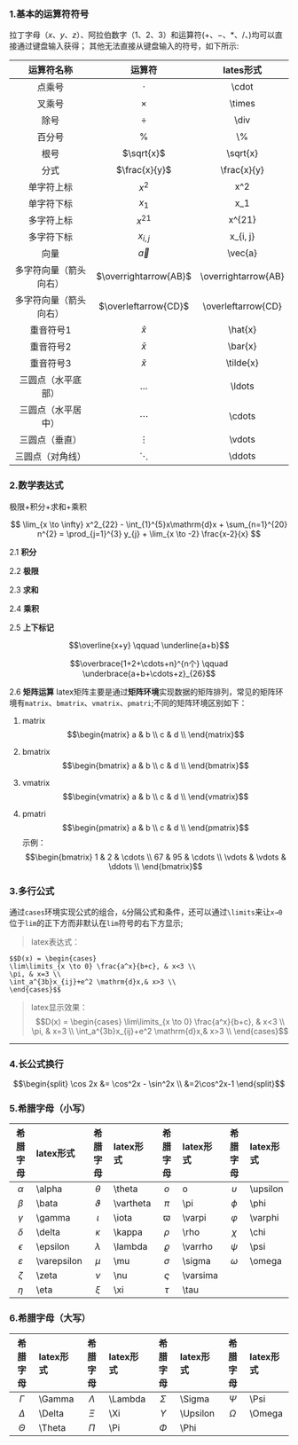 ### 1.基本的运算符符号
拉丁字母（$x$、$y$、$z$）、阿拉伯数字（$1$、$2$、$3$）和运算符($+$、$-$、$*$、$/$、)均可以直接通过键盘输入获得；
其他无法直接从键盘输入的符号，如下所示:

| **运算符名称** | **运算符** | **lates形式** |
| :--: | :--: | :--: |
| 点乘号 | $\cdot$ | \\cdot |
| 叉乘号 | $\times$ | \\times |
| 除号 | $\div$ | \\div |
| 百分号 | $\%$ | \\% |
| 根号 | $\sqrt{x}$ | \\sqrt{x} |
| 分式 | $\frac{x}{y}$ | \\frac{x}{y} |
| 单字符上标 | $x^2$ | x^2 |
| 单字符下标 | $x_1$ | x_1 |
| 多字符上标 | $x^{21}$ | x^{21} |
| 多字符下标 | $x_{i, j}$ | x_{i, j} |
| 向量 | $\vec{a}$ | \\vec{a} |
| 多字符向量（箭头向右） | $\overrightarrow{AB}$ | \\overrightarrow{AB} |
| 多字符向量（箭头向右） | $\overleftarrow{CD}$ | \\overleftarrow{CD} |
| 重音符号1 | $\hat{x}$ | \\hat{x} |
| 重音符号2 | $\bar{x}$ | \\bar{x} |
| 重音符号3 | $\tilde{x}$ | \\tilde{x} |
| 三圆点（水平底部） | $\ldots$ | \\ldots |
| 三圆点（水平居中） | $\cdots$ | \\cdots |
| 三圆点（垂直） | $\vdots$ | \\vdots |
| 三圆点（对角线） | $\ddots$ | \\ddots |

### 2.数学表达式
极限+积分+求和+乘积

$$  \lim_{x \to \infty} x^2_{22} - \int_{1}^{5}x\mathrm{d}x + \sum_{n=1}^{20} n^{2} = \prod_{j=1}^{3} y_{j}  + \lim_{x \to -2} \frac{x-2}{x} $$

2.1 **积分**

2.2 **极限**

2.3 **求和**

2.4 **乘积**

2.5 **上下标记**


$$\overline{x+y} \qquad \underline{a+b}$$


$$\overbrace{1+2+\cdots+n}^{n个} \qquad \underbrace{a+b+\cdots+z}_{26}$$

2.6 **矩阵运算**
latex矩阵主要是通过**矩阵环境**实现数据的矩阵排列，常见的矩阵环境有`matrix`、`bmatrix`、`vmatrix`、`pmatri`;不同的矩阵环境区别如下：
1. matrix
$$\begin{matrix}
a & b  \\
c & d  \\
\end{matrix}$$

1. bmatrix
$$\begin{bmatrix}
a & b  \\
c & d  \\
\end{bmatrix}$$
3. vmatrix
$$\begin{vmatrix}
a & b  \\
c & d  \\
\end{vmatrix}$$
5. pmatri
$$\begin{pmatrix}
a & b  \\
c & d  \\
\end{pmatrix}$$
示例：
$$\begin{bmatrix}
1 & 2 & \cdots \\
67 & 95 & \cdots \\
\vdots  & \vdots & \ddots \\
\end{bmatrix}$$



### 3.多行公式
通过`cases`环境实现公式的组合，`&`分隔公式和条件，还可以通过`\limits`来让`x→0`位于`lim`的正下方而非默认在`lim`符号的右下方显示;
>latex表达式：
```text
$$D(x) = \begin{cases}
\lim\limits_{x \to 0} \frac{a^x}{b+c}, & x<3 \\
\pi, & x=3 \\
\int_a^{3b}x_{ij}+e^2 \mathrm{d}x,& x>3 \\
\end{cases}$$
```

>latex显示效果：
$$D(x) = \begin{cases}
\lim\limits_{x \to 0} \frac{a^x}{b+c}, & x<3 \\
\pi, & x=3 \\
\int_a^{3b}x_{ij}+e^2 \mathrm{d}x,& x>3 \\
\end{cases}$$

---

### 4.长公式换行
$$\begin{split}
\cos 2x &= \cos^2x - \sin^2x \\
&=2\cos^2x-1
\end{split}$$


### 5.希腊字母（小写）
| **希腊字母** | **latex形式** | **希腊字母** | **latex形式** | **希腊字母** | **latex形式** | **希腊字母** | **latex形式** |
| :---: | :--- | :---: | :--- | :---: | :--- | :---: | :--- |
| $\alpha$ | \\alpha | $\theta$ | \\theta | $o$ | o | $\upsilon$ | \\upsilon |
| $\beta$ | \\bata | $\vartheta$ | \\vartheta | $\pi$ | \\pi | $\phi$ | \\phi |
| $\gamma$ | \\gamma | $\iota$ | \\iota | $\varpi$ | \\varpi | $\varphi$ | \\varphi |
| $\delta$ | \\delta | $\kappa$ | \\kappa | $\rho$ | \\rho | $\chi$ | \\chi |
| $\epsilon$ | \\epsilon | $\lambda$ | \\lambda | $\varrho$ | \\varrho | $\psi$ | \\psi |
| $\varepsilon$ | \\varepsilon | $\mu$ | \\mu | $\sigma$ | \\sigma | $\omega$ | \\omega |
| $\zeta$ | \\zeta | $\nu$ | \\nu | $\varsigma$ | \\varsima |  |  |
| $\eta$ | \\eta | $\xi$ | \\xi | $\tau$ | \\tau |  |  |
### 6.希腊字母（大写）
| **希腊字母** | **latex形式** | **希腊字母** | **latex形式** | **希腊字母** | **latex形式** | **希腊字母** | **latex形式** |
| :--: | :--- | :--: | :--- | :--: | :--- | :--: | :--- |
| $\Gamma$ | \\Gamma | $\Lambda$ | \\Lambda | $\Sigma$ | \\Sigma | $\Psi$ | \\Psi |
| $\Delta$ | \\Delta | $\Xi$ | \\Xi | $\Upsilon$ | \\Upsilon | $\Omega$ | \\Omega |
| $\Theta$ | \\Theta | $\Pi$ | \\Pi | $\Phi$ | \\Phi |  |  |
